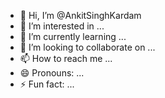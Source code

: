 - 👋 Hi, I’m @AnkitSinghKardam
- 👀 I’m interested in ...
- 🌱 I’m currently learning ...
- 💞️ I’m looking to collaborate on ...
- 📫 How to reach me ...
- 😄 Pronouns: ...
- ⚡ Fun fact: ...

<!---
AnkitSinghKardam/AnkitSinghKardam is a ✨ special ✨ repository because its `README.md` (this file) appears on your GitHub profile.
You can click the Preview link to take a look at your changes.
--->
